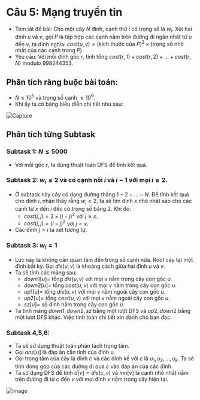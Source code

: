 # Câu 5: Mạng truyển tin
- Tóm tắt đề bài: Cho một cây $N$ đỉnh, cạnh thứ $i$ có trọng số là $w_i$. Xét hai đỉnh $u$ và $v$, gọi $P$ là tập hợp các cạnh nằm trên đường đi ngắn nhất từ $u$ đến $v$, ta định nghĩa:
$cost(u, v) = (\text{kích thước của } P) ^ 2 \times (\text{trọng số nhỏ nhất của các cạnh trong } P)$
- Yêu cầu: Với mỗi đỉnh gốc $r$, tính tổng $cost(r, 1) + cost(r, 2) + … + cost(r, N)$ modulo 998244353.
## Phân tích ràng buộc bài toán: 
- $N \le {10^5}$ và trọng số cạnh $\le {10^9}$.
- Khi ấy ta có bảng biểu diễn chi tiết như sau:

![Capture](https://github.com/MustardLawyer1995/HSGQG-2024/assets/156400720/e24b5991-ccfc-4be2-bc8b-45d8f4221b21)

## Phân tích từng Subtask 
### Subtask 1: $N \le 5000$
- Với mỗi gốc $r$, ta dùng thuật toán DFS để tính kết quả.
### Subtask 2: $w_{i} \le 2$ và có cạnh nối $i$ và $i-1$ với mọi $i \ge 2$. 
- Ở subtask này cây có dạng đường thẳng $1 - 2 - … - N$. Để tính kết quả cho đỉnh $i$, nhận thấy rằng $w_{i} \ge 2$, ta sẽ tìm đỉnh $x$ nhỏ nhất sao cho các cạnh từ $x$ đến $i$ đều có trọng số bằng 2. Khi đó:
    - $cost(i, j) = 2 \times {(i - j)^2}$ với $j \ge x$.
    - $cost(i, j) = (i - j)^2$ với $j < x$.
- Các đỉnh $j > i$ ta xét tương tự.
### Subtask 3: $w_{i}=1$
- Lúc này ta không cần quan tâm đến trọng số cạnh nữa. Root cây tại một đỉnh bất kỳ. Gọi $dis(u, v)$ là khoảng cách giữa hai đỉnh $u$ và $v$.
- Ta sẽ tính các mảng sau:
    - $down1[u] =$ tổng $dis(u, v)$ với mọi v nằm trong cây con gốc $u$.
    - $down2[u] =$ tổng $cost(u, v)$ với mọi v nằm trong cây con gốc $u$.
    - $up1[u] =$ tổng $dis(u, v)$ với mọi v nằm ngoài cây con gốc $u$.
    - $up2[u] =$ tổng $cost(u, v)$ với mọi v nằm ngoài cây con gốc $u$.
    - $sz[u] =$ số đỉnh nằm trong cây con gốc $u$.
- Ta tính mảng $down1, down2, sz$ bằng một lượt DFS và $up2, down2$ bằng một lượt DFS khác. Việc tính toán chi tiết xin dành cho bạn đọc.
### Subtask 4,5,6:
- Ta sẽ sử dụng thuật toán phân tách trọng tâm.
- Gọi $ans[u]$ là đáp án cần tính của đỉnh u.
- Gọi trọng tâm của cây là đỉnh $c$ và các đỉnh kề với $c$ là $u_{1}, u_{2}, …, u_{k}$. Ta sẽ tính đóng góp của các đường đi qua $c$ vào đáp án của các đỉnh.
- Ta sử dụng DFS để tính $d[v] = dis(c, v)$ và $mn[v]$ là cạnh nhỏ nhất nằm trên đường đi từ $c$ đến $v$ với mọi đỉnh $v$ nằm trong cây hiện tại.

![image](https://github.com/MustardLawyer1995/HSGQG-2024/assets/156400720/2af42ddd-0c88-41c2-a2a6-0f3108f395da)





